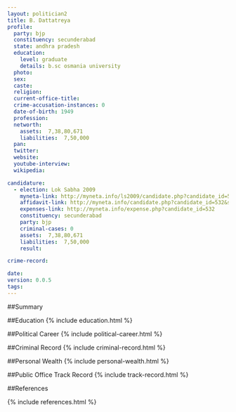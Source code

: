 ```yaml
---
layout: politician2
title: B. Dattatreya
profile: 
  party: bjp
  constituency: secunderabad
  state: andhra pradesh
  education: 
    level: graduate
    details: b.sc osmania university
  photo: 
  sex: 
  caste: 
  religion: 
  current-office-title: 
  crime-accusation-instances: 0
  date-of-birth: 1949
  profession: 
  networth: 
    assets:  7,38,80,671
    liabilities:  7,50,000
  pan: 
  twitter: 
  website: 
  youtube-interview: 
  wikipedia: 

candidature: 
  - election: Lok Sabha 2009
    myneta-link: http://myneta.info/ls2009/candidate.php?candidate_id=532
    affidavit-link: http://myneta.info/candidate.php?candidate_id=532&scan=original
    expenses-link: http://myneta.info/expense.php?candidate_id=532
    constituency: secunderabad 
    party: bjp
    criminal-cases: 0
    assets:  7,38,80,671
    liabilities:  7,50,000
    result:  

crime-record: 

date: 
version: 0.0.5
tags: 
---
```

##Summary


##Education
{% include education.html %}


##Political Career
{% include political-career.html %}


##Criminal Record
{% include criminal-record.html %}


##Personal Wealth
{% include personal-wealth.html %}


##Public Office Track Record
{% include track-record.html %}


##References


{% include references.html %}